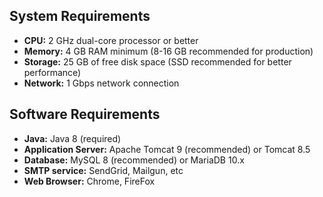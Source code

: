 ## System Requirements
- **CPU:** 2 GHz dual-core processor or better
- **Memory:** 4 GB RAM minimum (8-16 GB recommended for production)
- **Storage:** 25 GB of free disk space (SSD recommended for better performance)
- **Network:** 1 Gbps network connection


## Software Requirements
* **Java:** Java 8 (required)
* **Application Server:** Apache Tomcat 9 (recommended) or Tomcat 8.5 
* **Database:** MySQL 8 (recommended) or MariaDB 10.x 
* **SMTP service:** SendGrid, Mailgun, etc  
* **Web Browser:** Chrome, FireFox

